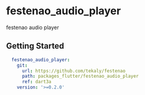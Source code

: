 # festenao_audio_player

festenao audio player

## Getting Started

```yaml
  festenao_audio_player:
    git:
      url: https://github.com/tekaly/festenao
      path: packages_flutter/festenao_audio_player
      ref: dart3a
    version: '>=0.2.0'
```